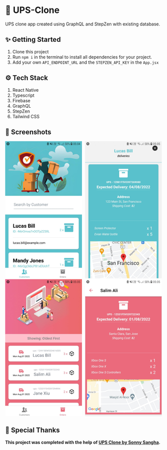 # 🚚 UPS-Clone

UPS clone app created using GraphQL and StepZen with existing database.

## ✨ Getting Started

1. Clone this project
2. Run `npm i` in the terminal to install all dependencies for your project.
3. Add your own `API_ENDPOINT_URL` and the `STEPZEN_API_KEY` in the `App.jsx`

## ⚙️ Tech Stack

1. React Native
2. Typescript
3. Firebase
4. GraphQL
5. StepZen
6. Tailwind CSS

## 📸 Screenshots

<div style="display:flex;gap:10px">
    <div>
        <img src="./screenshots/customers-screen.jpeg">
        <img src="./screenshots/orders-screen.jpeg">
    </div>
    <div>
        <img src="./screenshots/customer-order.jpeg">
        <img src="./screenshots/order.jpeg">
    </div>
</div>

## 🙏 Special Thanks

**This project was completed with the help of [UPS Clone by Sonny Sangha](https://youtu.be/hvvWv2GLWss).**
